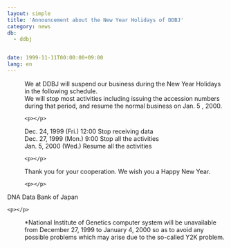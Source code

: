 ```yaml
---
layout: simple
title: 'Announcement about the New Year Holidays of DDBJ'
category: news
db:
  - ddbj


date: 1999-11-11T00:00:00+09:00
lang: en
---
```


<dd>We at DDBJ will suspend our business during the New Year Holidays in the following schedule.<br>
<dd>We will stop most activities including issuing the accession numbers during that period, and resume the normal business on Jan. 5 , 2000.

    <p></p>
<dd>Dec. 24, 1999 (Fri.) 12:00 Stop receiving data<br>
<dd>Dec. 27, 1999 (Mon.) 9:00 Stop all the activities<br>
<dd>Jan. 5, 2000 (Wed.) Resume all the activities

    <p></p>
<dd>Thank you for your cooperation. We wish you a Happy New Year.

    <p></p>
</dd>
</dd>
</dd>
</dd>
</dd>
</dd>
<dt>DNA Data Bank of Japan

    <p></p>
</dt>
<dd>*National Institute of Genetics computer system will be unavailable from December 27, 1999 to January 4, 2000 so as to avoid any possible problems which may arise due to the so-called Y2K problem.</dd>

